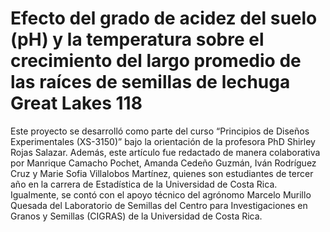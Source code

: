 # Efecto del grado de acidez del suelo (pH) y la temperatura sobre el crecimiento del largo promedio de las raíces de semillas de lechuga Great Lakes 118

Este proyecto se desarrolló como parte del curso “Principios de Diseños Experimentales (XS-3150)” bajo la orientación de la profesora PhD Shirley Rojas Salazar. Además, este artículo fue redactado de manera colaborativa por Manrique Camacho Pochet, Amanda Cedeño Guzmán, Iván Rodríguez Cruz y Marie Sofia Villalobos Martínez, quienes son estudiantes de tercer año en la carrera de Estadística de la Universidad de Costa Rica. Igualmente, se contó con el apoyo técnico del agrónomo Marcelo Murillo Quesada del Laboratorio de Semillas del Centro para Investigaciones en Granos y Semillas (CIGRAS) de la Universidad de Costa Rica. 
